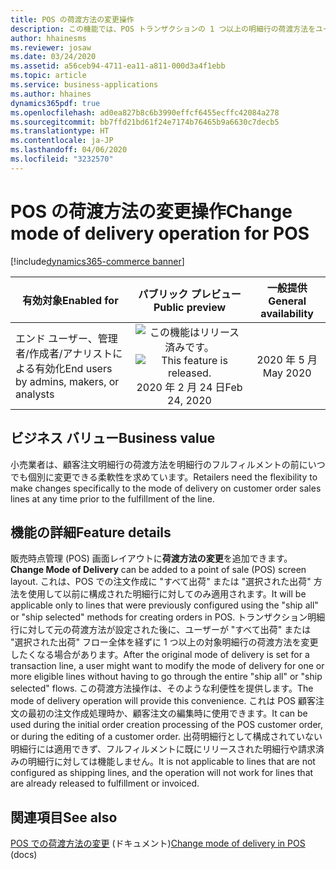 ```yaml
---
title: POS の荷渡方法の変更操作
description: この機能では、POS トランザクションの 1 つ以上の明細行の荷渡方法をユーザーが更新できる、新しいオプションの販売時点管理 (POS) 操作が提供されます。
author: hhainesms
ms.reviewer: josaw
ms.date: 03/24/2020
ms.assetid: a56ceb94-4711-ea11-a811-000d3a4f1ebb
ms.topic: article
ms.service: business-applications
ms.author: hhaines
dynamics365pdf: true
ms.openlocfilehash: ad0ea827b8c6b3990effcf6455ecffc42084a278
ms.sourcegitcommit: bb7ffd21bd61f24e7174b76465b9a6630c7decb5
ms.translationtype: HT
ms.contentlocale: ja-JP
ms.lasthandoff: 04/06/2020
ms.locfileid: "3232570"
---
```

# <a name="change-mode-of-delivery-operation-for-pos"></a><span data-ttu-id="07a41-103">POS の荷渡方法の変更操作</span><span class="sxs-lookup"><span data-stu-id="07a41-103">Change mode of delivery operation for POS</span></span>
[!include[dynamics365-commerce banner](../includes/dynamics365-commerce.md)]

| <span data-ttu-id="07a41-104">有効対象</span><span class="sxs-lookup"><span data-stu-id="07a41-104">Enabled for</span></span>    |  <span data-ttu-id="07a41-105">パブリック プレビュー</span><span class="sxs-lookup"><span data-stu-id="07a41-105">Public preview</span></span> | <span data-ttu-id="07a41-106">一般提供</span><span class="sxs-lookup"><span data-stu-id="07a41-106">General availability</span></span> | 
| ---------- | :----------: |:----------: |
|<span data-ttu-id="07a41-107">エンド ユーザー、管理者/作成者/アナリストによる有効化</span><span class="sxs-lookup"><span data-stu-id="07a41-107">End users by admins, makers, or analysts</span></span>|<span data-ttu-id="07a41-108">![この機能はリリース済みです。](/dynamics365-release-plan/media/green-checkmark.png "この機能はリリース済みです。")</span><span class="sxs-lookup"><span data-stu-id="07a41-108">![This feature is released.](/dynamics365-release-plan/media/green-checkmark.png "This feature is released.")</span></span> <span data-ttu-id="07a41-109">2020 年 2 月 24 日</span><span class="sxs-lookup"><span data-stu-id="07a41-109">Feb 24, 2020</span></span>| <span data-ttu-id="07a41-110">2020 年 5 月</span><span class="sxs-lookup"><span data-stu-id="07a41-110">May 2020</span></span>|


## <a name="business-value"></a><span data-ttu-id="07a41-111">ビジネス バリュー</span><span class="sxs-lookup"><span data-stu-id="07a41-111">Business value</span></span>
<!-- bv start -->
<span data-ttu-id="07a41-112">小売業者は、顧客注文明細行の荷渡方法を明細行のフルフィルメントの前にいつでも個別に変更できる柔軟性を求めています。</span><span class="sxs-lookup"><span data-stu-id="07a41-112">Retailers need the flexibility to make changes specifically to the mode of delivery on customer order sales lines at any time prior to the fulfillment of the line.</span></span>
<!-- bv end -->



## <a name="feature-details"></a><span data-ttu-id="07a41-113">機能の詳細</span><span class="sxs-lookup"><span data-stu-id="07a41-113">Feature details</span></span>
<!--feature detail start -->
<span data-ttu-id="07a41-114">販売時点管理 (POS) 画面レイアウトに**荷渡方法の変更**を追加できます。</span><span class="sxs-lookup"><span data-stu-id="07a41-114">**Change Mode of Delivery** can be added to a point of sale (POS) screen layout.</span></span> <span data-ttu-id="07a41-115">これは、POS での注文作成に "すべて出荷" または "選択された出荷" 方法を使用して以前に構成された明細行に対してのみ適用されます。</span><span class="sxs-lookup"><span data-stu-id="07a41-115">It will be applicable only to lines that were previously configured using the "ship all" or "ship selected" methods for creating orders in POS.</span></span> <span data-ttu-id="07a41-116">トランザクション明細行に対して元の荷渡方法が設定された後に、ユーザーが "すべて出荷" または "選択された出荷" フロー全体を経ずに 1 つ以上の対象明細行の荷渡方法を変更したくなる場合があります。</span><span class="sxs-lookup"><span data-stu-id="07a41-116">After the original mode of delivery is set for a transaction line, a user might want to modify the mode of delivery for one or more eligible lines without having to go through the entire "ship all" or "ship selected" flows.</span></span> <span data-ttu-id="07a41-117">この荷渡方法操作は、そのような利便性を提供します。</span><span class="sxs-lookup"><span data-stu-id="07a41-117">The mode of delivery operation will provide this convenience.</span></span> <span data-ttu-id="07a41-118">これは POS 顧客注文の最初の注文作成処理時か、顧客注文の編集時に使用できます。</span><span class="sxs-lookup"><span data-stu-id="07a41-118">It can be used during the initial order creation processing of the POS customer order, or during the editing of a customer order.</span></span> <span data-ttu-id="07a41-119">出荷明細行として構成されていない明細行には適用できず、フルフィルメントに既にリリースされた明細行や請求済みの明細行に対しては機能しません。</span><span class="sxs-lookup"><span data-stu-id="07a41-119">It is not applicable to lines that are not configured as shipping lines, and the operation will not work for lines that are already released to fulfillment or invoiced.</span></span>
<!--feature detail end -->










## <a name="see-also"></a><span data-ttu-id="07a41-120">関連項目</span><span class="sxs-lookup"><span data-stu-id="07a41-120">See also</span></span>


<!--docs start-->
<span data-ttu-id="07a41-121">[POS での荷渡方法の変更](https://docs.microsoft.com/dynamics365/commerce/pos-change-delivery-mode) (ドキュメント)</span><span class="sxs-lookup"><span data-stu-id="07a41-121">[Change mode of delivery in POS](https://docs.microsoft.com/dynamics365/commerce/pos-change-delivery-mode) (docs)</span></span>
<!--docs end-->

